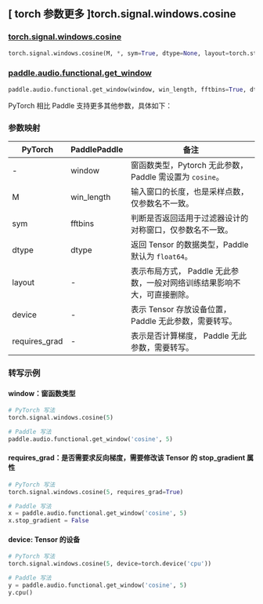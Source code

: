 ## [ torch 参数更多 ]torch.signal.windows.cosine
### [torch.signal.windows.cosine](https://pytorch.org/docs/stable/generated/torch.signal.windows.cosine.html)

```python
torch.signal.windows.cosine(M, *, sym=True, dtype=None, layout=torch.strided, device=None, requires_grad=False)
```

### [paddle.audio.functional.get_window](https://www.paddlepaddle.org.cn/documentation/docs/zh/2.6/api/paddle/audio/functional/get_window_cn.html#get-window)

```python
paddle.audio.functional.get_window(window, win_length, fftbins=True, dtype='float64')
```

PyTorch 相比 Paddle 支持更多其他参数，具体如下：
### 参数映射

| PyTorch       | PaddlePaddle | 备注                                                   |
| ------------- | ------------ | ------------------------------------------------------ |
| - | window |  窗函数类型，Pytorch 无此参数，Paddle 需设置为 `cosine`。 |
| M  | win_length            | 输入窗口的长度，也是采样点数，仅参数名不一致。 |
| sym        | fftbins       | 判断是否返回适用于过滤器设计的对称窗口，仅参数名不一致。  |
| dtype        | dtype | 返回 Tensor 的数据类型，Paddle 默认为 `float64`。 |
| layout | -| 表示布局方式， Paddle 无此参数，一般对网络训练结果影响不大，可直接删除。 |
| device | - | 表示 Tensor 存放设备位置，Paddle 无此参数，需要转写。 |
| requires_grad | - | 表示是否计算梯度， Paddle 无此参数，需要转写。 |

### 转写示例

#### window：窗函数类型
```python
# PyTorch 写法
torch.signal.windows.cosine(5)

# Paddle 写法
paddle.audio.functional.get_window('cosine', 5)
```

#### requires_grad：是否需要求反向梯度，需要修改该 Tensor 的 stop_gradient 属性
```python
# PyTorch 写法
torch.signal.windows.cosine(5, requires_grad=True)

# Paddle 写法
x = paddle.audio.functional.get_window('cosine', 5)
x.stop_gradient = False
```

#### device: Tensor 的设备
```python
# PyTorch 写法
torch.signal.windows.cosine(5, device=torch.device('cpu'))

# Paddle 写法
y = paddle.audio.functional.get_window('cosine', 5)
y.cpu()
```
